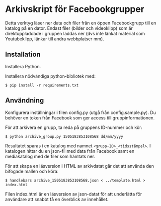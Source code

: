 
# Arkivskript för Facebookgrupper

Detta verktyg läser ner data och filer från en öppen Facebookgrupp till en katalog på en dator. Endast filer (bilder och videoklipp) som är direktuppladdade i gruppen laddas ner (dvs inte länkat material som Youtubeklipp, länkar till andra webbplatser mm).


## Installation

Installera Python.

Installera nödvändiga python-bibliotek med:

`$ pip install -r requirements.txt`


## Användning

Konfigurera inställningar i filen config.py (utgå från config.sample.py). Du behöver en token från Facebook som ger access till gruppinformationen.

För att arkivera en grupp, ta reda på gruppens ID-nummer och kör:

`$ python archive_group.py 1505183853108568 dd/mm/yyyy`

Resultatet sparas i en katalog med namnet `<grupp-ID>_<tidsstämpel>`. I katalogen hittar du en json-fil med data från Facebook samt en mediakatalog med de filer som hämtats ner.

För att skapa en läsversion i HTML av arkivdatat går det att använda den bifogade mallen och köra:

`$ handlebars archive_1505183853108568.json < ../template.html > index.html`

Filen index.html är en läsversion av json-datat för att underlätta för användare att snabbt få en överblick av innehållet.

